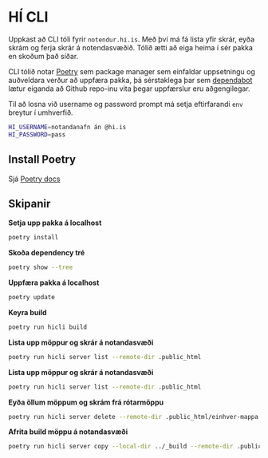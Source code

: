 # HÍ CLI
Uppkast að CLI tóli fyrir `notendur.hi.is`. Með því má fá lista yfir skrár, eyða skrám og ferja skrár á notendasvæðið. Tólið ætti að eiga heima í sér pakka en skoðum það síðar.

CLI tólið notar [Poetry](https://python-poetry.org/) sem package manager sem einfaldar uppsetningu og auðveldara verður að uppfæra pakka, þá sérstaklega þar sem [dependabot](https://dependabot.com/) lætur eiganda að Github repo-inu vita þegar uppfærslur eru aðgengilegar.


Til að losna við username og password prompt má setja eftirfarandi `env` breytur í umhverfið.

```sh
HI_USERNAME=notandanafn án @hi.is
HI_PASSWORD=pass
```

## Install Poetry
Sjá [Poetry docs](https://python-poetry.org/docs/#installation)


## Skipanir
**Setja upp pakka á localhost**
```sh
poetry install
```


**Skoða dependency tré**
```sh
poetry show --tree
```


**Uppfæra pakka á localhost**
```sh
poetry update
```


**Keyra build**
```sh
poetry run hicli build
```


**Lista upp möppur og skrár á notandasvæði**
```sh
poetry run hicli server list --remote-dir .public_html
```



**Lista upp möppur og skrár á notandasvæði**
```sh
poetry run hicli server list --remote-dir .public_html
```


**Eyða öllum möppum og skrám frá rótarmöppu**
```sh
poetry run hicli server delete --remote-dir .public_html/einhver-mappa
```



**Afrita build möppu á notandasvæði**
```sh
poetry run hicli server copy --local-dir ../_build --remote-dir .public_html/einhver-mappa
```